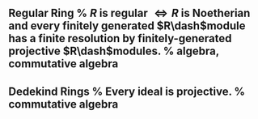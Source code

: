 Regular Ring
%
$R$ is regular $\iff R$ is Noetherian and every finitely generated $R\dash$module has a finite resolution by finitely-generated projective $R\dash$modules.
%
algebra, commutative algebra
---

Dedekind Rings
%
Every ideal is projective.
%
commutative algebra
---


